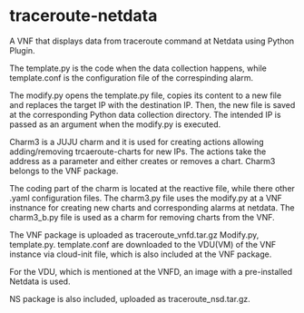 # traceroute-netdata
A VNF that displays data from traceroute command at Netdata using Python Plugin.

The template.py is the code when the data collection happens, while template.conf is the configuration file of the correspinding alarm.

The modify.py opens the template.py file, copies its content to a new file and replaces the target IP with the destination IP. Then, the new file is saved at the corresponding Python data collection directory. 
The intended IP is passed as an argument when the modify.py is executed. 

Charm3 is a JUJU charm and it is used for creating actions allowing adding/removing trcaeroute-charts for new IPs. The actions take the address as a parameter and either creates or removes a chart. 
Charm3 belongs to the VNF package.

The coding part of the charm is located at the reactive file, while there other .yaml configuration files.
The charm3.py file uses the modify.py at a VNF instnance for creating new charts and corresponding alarms at netdata. 
The charm3_b.py file is used as a charm for removing charts from the VNF. 

The VNF package is uploaded as traceroute_vnfd.tar.gz
Modify.py, template.py. template.conf are downloaded to the VDU(VM) of the VNF instance via cloud-init file, which is also included at the VNF package.

For the VDU, which is mentioned at the VNFD, an image with a pre-installed Netdata is used.

NS package is also included, uploaded as traceroute_nsd.tar.gz. 


